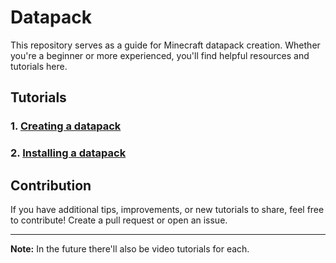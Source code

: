 # Datapack

This repository serves as a guide for Minecraft datapack creation. Whether you're a beginner or more experienced, you'll find helpful resources and tutorials here.


## Tutorials

### 1. [Creating a datapack](https://github.com/Mrbysco/Datapack/wiki/Creation)

### 2. [Installing a datapack](https://github.com/Mrbysco/Datapack/wiki/Installing)


## Contribution

If you have additional tips, improvements, or new tutorials to share, feel free to contribute! Create a pull request or open an issue.

---

**Note:** In the future there'll also be video tutorials for each.
